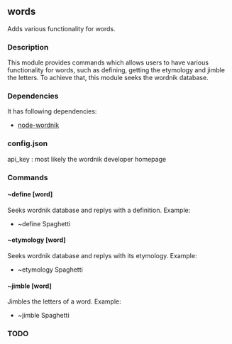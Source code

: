 ## words

Adds various functionality for words.

### Description

This module provides commands which allows users to have various functionality for words,
such as defining, getting the etymology and jimble the letters.
To achieve that, this module seeks the wordnik database.

### Dependencies

It has following dependencies:
+ [node-wordnik](https://github.com/cpetzold/node-wordnik)

### config.json

api_key : most likely the wordnik developer homepage

### Commands


#### ~define [word]

Seeks wordnik database and replys with a definition.
Example:
+ ~define Spaghetti

#### ~etymology [word]

Seeks wordnik database and replys with its etymology.
Example:
+ ~etymology Spaghetti

#### ~jimble [word]

Jimbles the letters of a word.
Example:
+ ~jimble Spaghetti

### TODO